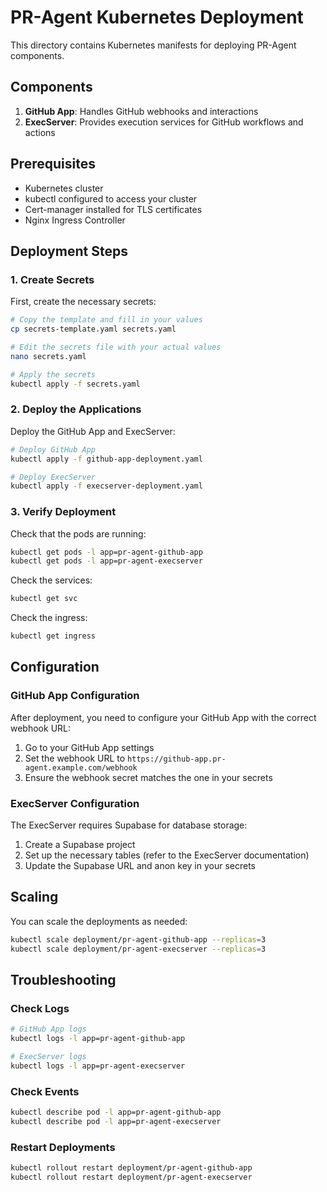 # PR-Agent Kubernetes Deployment

This directory contains Kubernetes manifests for deploying PR-Agent components.

## Components

1. **GitHub App**: Handles GitHub webhooks and interactions
2. **ExecServer**: Provides execution services for GitHub workflows and actions

## Prerequisites

- Kubernetes cluster
- kubectl configured to access your cluster
- Cert-manager installed for TLS certificates
- Nginx Ingress Controller

## Deployment Steps

### 1. Create Secrets

First, create the necessary secrets:

```bash
# Copy the template and fill in your values
cp secrets-template.yaml secrets.yaml

# Edit the secrets file with your actual values
nano secrets.yaml

# Apply the secrets
kubectl apply -f secrets.yaml
```

### 2. Deploy the Applications

Deploy the GitHub App and ExecServer:

```bash
# Deploy GitHub App
kubectl apply -f github-app-deployment.yaml

# Deploy ExecServer
kubectl apply -f execserver-deployment.yaml
```

### 3. Verify Deployment

Check that the pods are running:

```bash
kubectl get pods -l app=pr-agent-github-app
kubectl get pods -l app=pr-agent-execserver
```

Check the services:

```bash
kubectl get svc
```

Check the ingress:

```bash
kubectl get ingress
```

## Configuration

### GitHub App Configuration

After deployment, you need to configure your GitHub App with the correct webhook URL:

1. Go to your GitHub App settings
2. Set the webhook URL to `https://github-app.pr-agent.example.com/webhook`
3. Ensure the webhook secret matches the one in your secrets

### ExecServer Configuration

The ExecServer requires Supabase for database storage:

1. Create a Supabase project
2. Set up the necessary tables (refer to the ExecServer documentation)
3. Update the Supabase URL and anon key in your secrets

## Scaling

You can scale the deployments as needed:

```bash
kubectl scale deployment/pr-agent-github-app --replicas=3
kubectl scale deployment/pr-agent-execserver --replicas=3
```

## Troubleshooting

### Check Logs

```bash
# GitHub App logs
kubectl logs -l app=pr-agent-github-app

# ExecServer logs
kubectl logs -l app=pr-agent-execserver
```

### Check Events

```bash
kubectl describe pod -l app=pr-agent-github-app
kubectl describe pod -l app=pr-agent-execserver
```

### Restart Deployments

```bash
kubectl rollout restart deployment/pr-agent-github-app
kubectl rollout restart deployment/pr-agent-execserver
```

